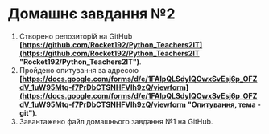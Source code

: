 # Домашнє завдання №2 #

1. Створено репозиторій на GitHub  **[https://github.com/Rocket192/Python_Teachers2IT](https://github.com/Rocket192/Python_Teachers2IT "Rocket192/Python_Teachers2IT")**.
2. Пройдено опитування за адресою  **[https://docs.google.com/forms/d/e/1FAIpQLSdylQOwxSvEsj6p_OFZdV_1uW95Mtq-f7PrDbCTSNHFVlh9zQ/viewform](https://docs.google.com/forms/d/e/1FAIpQLSdylQOwxSvEsj6p_OFZdV_1uW95Mtq-f7PrDbCTSNHFVlh9zQ/viewform "Опитування, тема - git")**.
3. Завантажено файл домашнього завдання №1 на GitHub.

